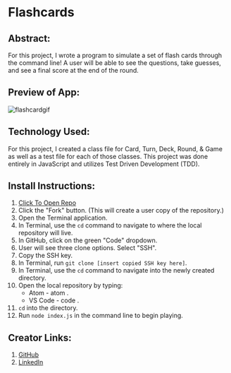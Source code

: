 # Flashcards

## Abstract:
For this project, I wrote a program to simulate a set of flash cards through the command line! A user will be able to see the questions, take guesses, and see a final score at the end of the round.

## Preview of App:
![flashcardgif](https://user-images.githubusercontent.com/110955503/205177042-74e8d316-50df-49c0-b949-d9bb22ead15f.gif)


## Technology Used:
For this project, I created a class file for Card, Turn, Deck, Round, & Game as well as a test file for each of those classes. This project was done entirely in JavaScript and utilizes Test Driven Development (TDD). 

## Install Instructions:
1. [Click To Open Repo](https://github.com/MRowan121/flashcards)
2. Click the "Fork" button. (This will create a user copy of the repository.)
3. Open the Terminal application.
4. In Terminal, use the `cd` command to navigate to where the local repository will live.
5. In GitHub, click on the green "Code" dropdown.
6. User will see three clone options. Select "SSH".
7. Copy the SSH key.
8. In Terminal, run `git clone [insert copied SSH key here]`.
9. In Terminal, use the `cd` command to navigate into the newly created directory.
10. Open the local repository by typing:
    * Atom - atom .
    * VS Code - code .
11. `cd` into the directory.
12. Run `node index.js` in the command line to begin playing.
 
## Creator Links:
1. [GitHub](https://github.com/MRowan121)
2. [LinkedIn](https://www.linkedin.com/in/matt-rowan-a88444129/)

